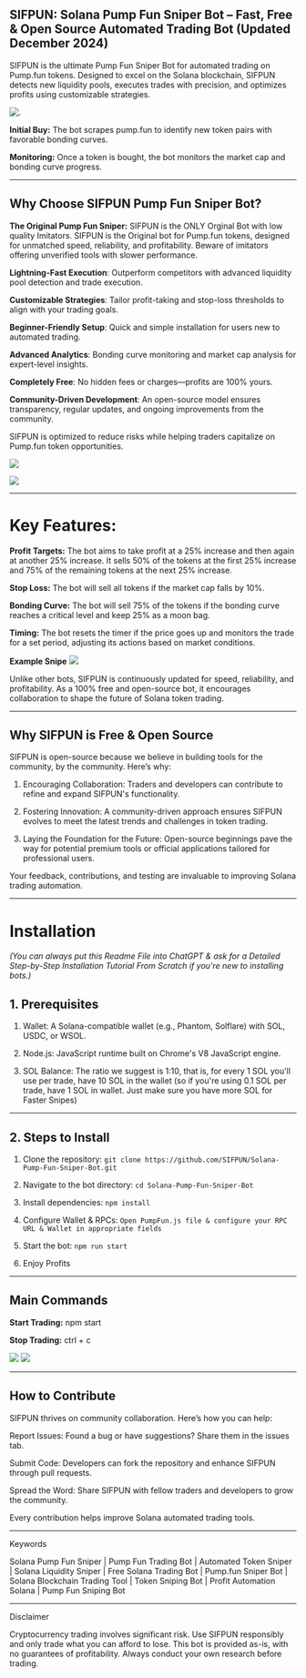 ## SIFPUN: Solana Pump Fun Sniper Bot – Fast, Free & Open Source Automated Trading Bot (Updated December 2024)

SIFPUN is the ultimate Pump Fun Sniper Bot for automated trading on Pump.fun tokens. Designed to excel on the Solana blockchain, SIFPUN detects new liquidity pools, executes trades with precision, and optimizes profits using customizable strategies.

![.](logo.png)

**Initial Buy:** The bot scrapes pump.fun to identify new token pairs with favorable bonding curves.

**Monitoring:** Once a token is bought, the bot monitors the market cap and bonding curve progress.


---


## Why Choose SIFPUN Pump Fun Sniper Bot?

**The Original Pump Fun Sniper:** SIFPUN is the ONLY Orginal Bot with low quality Imitators. SIFPUN is the Original bot for Pump.fun tokens, designed for unmatched speed, reliability, and profitability. Beware of imitators offering unverified tools with slower performance.

**Lightning-Fast Execution**: Outperform competitors with advanced liquidity pool detection and trade execution.

**Customizable Strategies**: Tailor profit-taking and stop-loss thresholds to align with your trading goals.

**Beginner-Friendly Setup**: Quick and simple installation for users new to automated trading.

**Advanced Analytics**: Bonding curve monitoring and market cap analysis for expert-level insights.

**Completely Free**: No hidden fees or charges—profits are 100% yours.

**Community-Driven Development**: An open-source model ensures transparency, regular updates, and ongoing improvements from the community.


SIFPUN is optimized to reduce risks while helping traders capitalize on Pump.fun token opportunities.


![](ui.png)


![](ss1.jpg)


---


# Key Features:

**Profit Targets:** The bot aims to take profit at a 25% increase and then again at another 25% increase.
It sells 50% of the tokens at the first 25% increase and 75% of the remaining tokens at the next 25% increase.

**Stop Loss:** The bot will sell all tokens if the market cap falls by 10%.

**Bonding Curve:** The bot will sell 75% of the tokens if the bonding curve reaches a critical level and keep 25% as a moon bag.

**Timing:** The bot resets the timer if the price goes up and monitors the trade for a set period, adjusting its actions based on market conditions.

**Example Snipe**
![](snipe.png)

Unlike other bots, SIFPUN is continuously updated for speed, reliability, and profitability. As a 100% free and open-source bot, it encourages collaboration to shape the future of Solana token trading.


---


## Why SIFPUN is Free & Open Source

SIFPUN is open-source because we believe in building tools for the community, by the community. Here’s why:

1. Encouraging Collaboration: Traders and developers can contribute to refine and expand SIFPUN's functionality.


2. Fostering Innovation: A community-driven approach ensures SIFPUN evolves to meet the latest trends and challenges in token trading.


3. Laying the Foundation for the Future: Open-source beginnings pave the way for potential premium tools or official applications tailored for professional users.



Your feedback, contributions, and testing are invaluable to improving Solana trading automation.


---

# Installation
*(You can always put this Readme File into ChatGPT & ask for a Detailed Step-by-Step Installation Tutorial From Scratch if you're new to installing bots.)*

## 1. Prerequisites

1. Wallet: A Solana-compatible wallet (e.g., Phantom, Solflare) with SOL, USDC, or WSOL.


2. Node.js: JavaScript runtime built on Chrome's V8 JavaScript engine.


3. SOL Balance: The ratio we suggest is 1:10, that is, for every 1 SOL you'll use per trade, have 10 SOL in the wallet (so if you're using 0.1 SOL per trade, have 1 SOL in wallet. Just make sure you have more SOL for Faster Snipes)


---


## 2. Steps to Install

1. Clone the repository:
```git clone https://github.com/SIFPUN/Solana-Pump-Fun-Sniper-Bot.git```


2. Navigate to the bot directory:
```cd Solana-Pump-Fun-Sniper-Bot```


3. Install dependencies:
```npm install```


4. Configure Wallet & RPCs:
```Open PumpFun.js file & configure your RPC URL & Wallet in appropriate fields```


5. Start the bot:
```npm run start```


6. Enjoy Profits


---


## Main Commands

**Start Trading:**
npm start

**Stop Trading:**
ctrl + c

![](ss2.jpg)
![](preview.jpg)


---


## How to Contribute

SIFPUN thrives on community collaboration. Here’s how you can help:

Report Issues: Found a bug or have suggestions? Share them in the issues tab.

Submit Code: Developers can fork the repository and enhance SIFPUN through pull requests.

Spread the Word: Share SIFPUN with fellow traders and developers to grow the community.


Every contribution helps improve Solana automated trading tools.


---

Keywords

Solana Pump Fun Sniper | Pump Fun Trading Bot | Automated Token Sniper | Solana Liquidity Sniper | Free Solana Trading Bot | Pump.fun Sniper Bot | Solana Blockchain Trading Tool | Token Sniping Bot | Profit Automation Solana | Pump Fun Sniping Bot


---

Disclaimer

Cryptocurrency trading involves significant risk. Use SIFPUN responsibly and only trade what you can afford to lose. This bot is provided as-is, with no guarantees of profitability. Always conduct your own research before trading.
